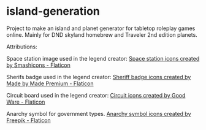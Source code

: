 # island-generation
Project to make an island and planet generator for tabletop roleplay games online. Mainly for DND skyland homebrew and Traveler 2nd edition planets.


Attributions:

Space station image used in the legend creator:
<a href="https://www.flaticon.com/free-icons/space-station" title="space station icons">Space station icons created by Smashicons - Flaticon</a>

Sherifs badge used in the legend creator:
<a href="https://www.flaticon.com/free-icons/sheriff-badge" title="sheriff badge icons">Sheriff badge icons created by Made by Made Premium - Flaticon</a>

Circuit board used in the legend creator:
<a href="https://www.flaticon.com/free-icons/circuit" title="circuit icons">Circuit icons created by Good Ware - Flaticon</a>

Anarchy symbol for government types.
<a href="https://www.flaticon.com/free-icons/anarchy-symbol" title="anarchy symbol icons">Anarchy symbol icons created by Freepik - Flaticon</a>